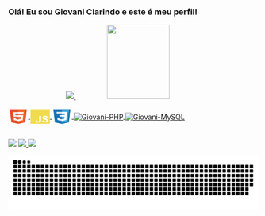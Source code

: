 ### Olá! Eu sou Giovani Clarindo e este é meu perfil!

<div align="center">
  <a href="https://github.com/giovaniclarindo">
  <img height="150em" src="https://github-readme-stats.vercel.app/api?username=giovaniclarindo&show_icons=true&theme=tokyonight&include_all_commits=true&count_private=true"/>
  <img height="150em" width="50%" src="https://github-readme-stats.vercel.app/api/top-langs/?username=giovaniclarindo&layout=compact&langs_count=7&theme=tokyonight"/>
</div>
<div style="display: inline_block"><br>
  <img align="center" alt="Giovani-HTML" height="30" width="40" src="https://raw.githubusercontent.com/devicons/devicon/master/icons/html5/html5-original.svg">
  <img align="center" alt="Giovani-Js" height="30" width="40" src="https://raw.githubusercontent.com/devicons/devicon/master/icons/javascript/javascript-plain.svg">
  <img align="center" alt="Giovani-CSS" height="30" width="40" src="https://raw.githubusercontent.com/devicons/devicon/master/icons/css3/css3-original.svg">
  <img align="center" alt="Giovani-PHP" height="90" width="40" src="https://cdn.jsdelivr.net/gh/devicons/devicon/icons/php/php-original.svg" />
  <img align="center" alt="Giovani-MySQL" height="30" width="40" src="https://cdn.jsdelivr.net/gh/devicons/devicon/icons/mysql/mysql-original.svg"/>       
  </div> 

  ##
  
  <div> 
  <a href="https://instagram.com/giovaniclarindo" target="_blank"><img src="https://img.shields.io/badge/-Instagram-%23E4405F?style=for-the-badge&logo=instagram&logoColor=white" target="_blank"></a>
  <a href = "mailto:clarindo.giovani1@gmail.com"><img src="https://img.shields.io/badge/-Gmail-%23333?style=for-the-badge&logo=gmail&logoColor=white" target="_blank">   </a>
  <a href="https://www.linkedin.com/in/giovani-clarindo-05221a209/" target="_blank"><img src="https://img.shields.io/badge/-LinkedIn-%230077B5?style=for-the-badge&logo=linkedin&logoColor=white" target="_blank"></a> 

 ![Snake animation](https://github.com/giovaniclarindo/giovaniclarindo/blob/main/github-user-contribution.svg)
    
 </div>
